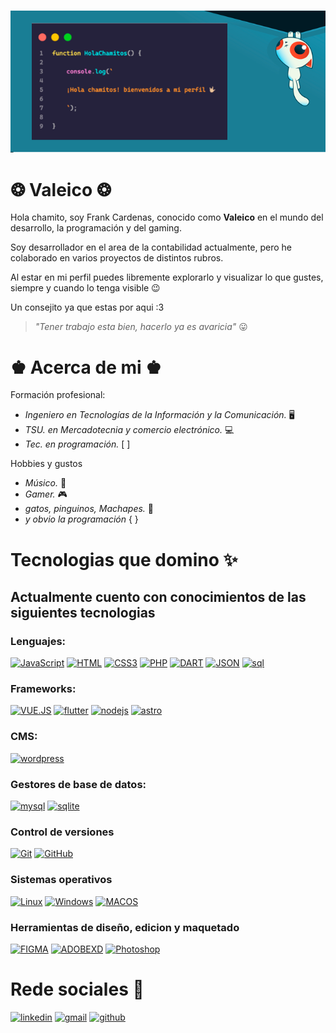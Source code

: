&nbsp;&nbsp;&nbsp;&nbsp;&nbsp;&nbsp;&nbsp;&nbsp;&nbsp;&nbsp;&nbsp;&nbsp;&nbsp;&nbsp;&nbsp;&nbsp;&nbsp;&nbsp;&nbsp;&nbsp;&nbsp;&nbsp;&nbsp;&nbsp;&nbsp;&nbsp;&nbsp;
![Hola chamitos](./img/gatoDev.png)

# ❂ Valeico ❂

Hola chamito, soy Frank Cardenas, conocido como __Valeico__ en el mundo del desarrollo, la programación y del gaming.

Soy desarrollador en el area de la contabilidad actualmente, pero he colaborado en varios proyectos de distintos rubros.

Al estar en mi perfil puedes libremente explorarlo y visualizar lo que gustes, siempre y cuando lo tenga visible 😉

Un consejito ya que estas por aqui :3
> _"Tener trabajo esta bien, hacerlo ya es avaricia"_ 😛

# ♚ Acerca de mi ♚
Formación profesional:
* _Ingeniero en Tecnologías de la Información y la Comunicación._ 🖥️
* _TSU. en Mercadotecnia y comercio electrónico._ 💻
* _Tec. en programación._ [ ]

Hobbies y gustos

* _Músico._ 🎸
* _Gamer._ 🎮
* _gatos, pinguinos, Machapes._ 🦝
* _y obvio la programación_ { }

# Tecnologias que domino ✨

## Actualmente cuento con conocimientos de las siguientes tecnologias

### Lenguajes:

[![JavaScript](https://img.shields.io/badge/-JavaScript-4e4e4e?logo=javascript&style=for-the-badge)](https://developer.mozilla.org/es/docs/Web/JavaScript)
[![HTML](https://img.shields.io/badge/-HTML-white?logo=html5&style=for-the-badge)](https://htmlreference.io/)
[![CSS3](https://img.shields.io/badge/-CSS3-264de4?logo=css3&style=for-the-badge)](https://cssreference.io/)
[![PHP](https://img.shields.io/badge/-PHP-4F5B93?logo=php&style=for-the-badge)](https://www.php.net/manual/es/intro-whatis.php)
[![DART](https://img.shields.io/badge/-Dart-075b9a?logo=dart&style=for-the-badge)](https://esflutter.dev/docs/resources/bootstrap-into-dart)
[![JSON](https://img.shields.io/badge/-JSON-black?logo=json&style=for-the-badge)](https://www.json.org/json-es.html)
[![sql](https://img.shields.io/badge/-sql-eb7?logo=&style=for-the-badge)](https://developer.mozilla.org/es/docs/Glossary/SQL)

### Frameworks:

[![VUE.JS](https://img.shields.io/badge/-VUE.JS-242424?logo=vue.js&style=for-the-badge)](https://vuejs.org/)
[![flutter](https://img.shields.io/badge/-flutter-1a68d3?logo=flutter&style=for-the-badge)](https://flutter.dev/)
[![nodejs](https://img.shields.io/badge/-NODE.Js-233056?logo=node.js&style=for-the-badge)](https://nodejs.org/es)
[![astro](https://img.shields.io/badge/-astro-3245ff?logo=astro&style=for-the-badge)](https://astro.build/)


### CMS:

[![wordpress](https://img.shields.io/badge/-wordpress-101517?logo=wordpress&style=for-the-badge)](https://astro.build/)

### Gestores de base de datos:

[![mysql](https://img.shields.io/badge/-MYSQL-ebf2f7?logo=mysql&style=for-the-badge)](https://astro.build/)
[![sqlite](https://img.shields.io/badge/-sqlite-044a64?logo=sqlite&style=for-the-badge)](https://www.sqlite.org/index.html)


### Control de versiones

[![Git](https://img.shields.io/badge/-GIT-ebf2f7?logo=git&style=for-the-badge)](https://git-scm.com/)
[![GitHub](https://img.shields.io/badge/-GITHUB-30363d?logo=github&style=for-the-badge)](https://github.com/)


### Sistemas operativos

[![Linux](https://img.shields.io/badge/-Linux-30363d?logo=linux&style=for-the-badge)](https://www.linux.org/)
[![Windows](https://img.shields.io/badge/-Windows-0078D4?logo=windows&style=for-the-badge)](https://www.microsoft.com/es-mx/windows)
[![MACOS](https://img.shields.io/badge/-MAC_OS-0078D4?logo=apple&style=for-the-badge)](https://www.apple.com/mx/macos/ventura/)


### Herramientas de diseño, edicion y maquetado

[![FIGMA](https://img.shields.io/badge/-Figma-5551FF?logo=Figma&style=for-the-badge)](https://www.figma.com/)
[![ADOBEXD](https://img.shields.io/badge/-ADOBE_XD-16020B?logo=adobexd&style=for-the-badge)](https://helpx.adobe.com/es/xd/get-started.html)
[![Photoshop](https://img.shields.io/badge/-photoshop-16020B?logo=adobephotoshop&style=for-the-badge)](https://www.adobe.com/)


# Rede sociales 🌟

[![linkedin](https://img.shields.io/badge/-linkedin-523A7F?logo=linkedin&style=for-the-badge)](https://www.linkedin.com/in/valeico-dev/)
[![gmail](https://img.shields.io/badge/-gmail-523A7F?logo=gmail&style=for-the-badge)](valeico.dev@gmail.com)
[![github](https://img.shields.io/badge/-github-523A7F?logo=github&style=for-the-badge)](https://github.com/Valeico)
